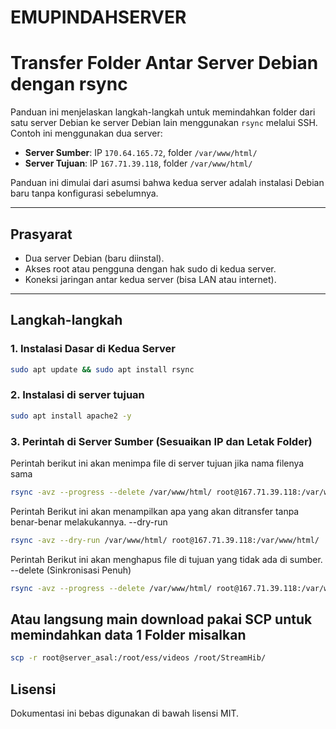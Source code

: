 # EMUPINDAHSERVER
# Transfer Folder Antar Server Debian dengan rsync

Panduan ini menjelaskan langkah-langkah untuk memindahkan folder dari satu server Debian ke server Debian lain menggunakan `rsync` melalui SSH. Contoh ini menggunakan dua server:
- **Server Sumber**: IP `170.64.165.72`, folder `/var/www/html/`
- **Server Tujuan**: IP `167.71.39.118`, folder `/var/www/html/`

Panduan ini dimulai dari asumsi bahwa kedua server adalah instalasi Debian baru tanpa konfigurasi sebelumnya.

---

## Prasyarat
- Dua server Debian (baru diinstal).
- Akses root atau pengguna dengan hak sudo di kedua server.
- Koneksi jaringan antar kedua server (bisa LAN atau internet).

---

## Langkah-langkah

### 1. Instalasi Dasar di Kedua Server
```bash
sudo apt update && sudo apt install rsync

```
### 2. Instalasi di server tujuan
```bash 
sudo apt install apache2 -y

```
### 3. Perintah di Server Sumber (Sesuaikan IP dan Letak Folder)
Perintah berikut ini akan menimpa file di server tujuan jika nama filenya sama 
```bash
rsync -avz --progress --delete /var/www/html/ root@167.71.39.118:/var/www/html/

```
Perintah Berikut ini akan menampilkan apa yang akan ditransfer tanpa benar-benar melakukannya. --dry-run
```bash 
rsync -avz --dry-run /var/www/html/ root@167.71.39.118:/var/www/html/

```
Perintah Berikut ini akan menghapus file di tujuan yang tidak ada di sumber. --delete (Sinkronisasi Penuh)
```bash 
rsync -avz --progress --delete /var/www/html/ root@167.71.39.118:/var/www/html/

```
## Atau langsung main download pakai SCP untuk memindahkan data 1 Folder misalkan
```bash
scp -r root@server_asal:/root/ess/videos /root/StreamHib/

```
## Lisensi
Dokumentasi ini bebas digunakan di bawah lisensi MIT.
